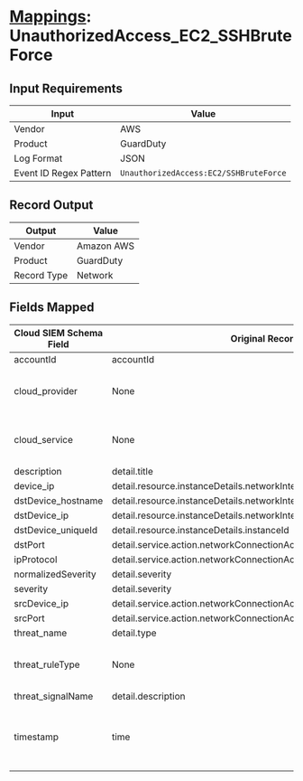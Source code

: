 # [Mappings](README.md): UnauthorizedAccess_EC2_SSHBruteForce

## Input Requirements

|Input|Value|
|-----|-----|
|Vendor|AWS|
|Product|GuardDuty|
|Log Format|JSON|
|Event ID Regex Pattern|`UnauthorizedAccess:EC2/SSHBruteForce`|

## Record Output

|Output|Value|
|------|-----|
|Vendor|Amazon AWS|
|Product|GuardDuty|
|Record Type|Network|

## Fields Mapped

|Cloud SIEM Schema Field|Original Record Key|Notes|
|-----------------------|-------------------|-----|
|accountId|accountId||
|cloud_provider|None|The static text `AWS` is populated in this schema field.|
|cloud_service|None|The static text `GuardDuty` is populated in this schema field.|
|description|detail.title||
|device_ip|detail.resource.instanceDetails.networkInterfaces.1.privateIpAddress||
|dstDevice_hostname|detail.resource.instanceDetails.networkInterfaces.1.privateDnsName||
|dstDevice_ip|detail.resource.instanceDetails.networkInterfaces.1.privateIpAddress||
|dstDevice_uniqueId|detail.resource.instanceDetails.instanceId||
|dstPort|detail.service.action.networkConnectionAction.localPortDetails.port||
|ipProtocol|detail.service.action.networkConnectionAction.protocol||
|normalizedSeverity|detail.severity||
|severity|detail.severity||
|srcDevice_ip|detail.service.action.networkConnectionAction.remoteIpDetails.ipAddressV4||
|srcPort|detail.service.action.networkConnectionAction.remotePortDetails.port||
|threat_name|detail.type||
|threat_ruleType|None|The static text `direct` is populated in this schema field.|
|threat_signalName|detail.description||
|timestamp|time|We expect the orginal record value of `time` is in the format `yyyy-MM-dd'T'HH:mm:ss'Z'`|

